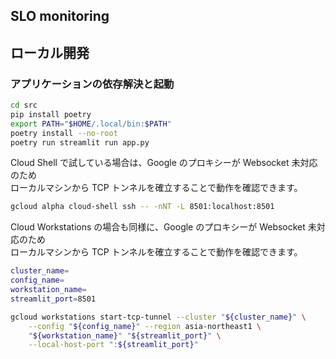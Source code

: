 SLO monitoring
---

## ローカル開発

### アプリケーションの依存解決と起動

```sh
cd src
pip install poetry
export PATH="$HOME/.local/bin:$PATH"
poetry install --no-root
poetry run streamlit run app.py
```

Cloud Shell で試している場合は、Google のプロキシーが Websocket 未対応のため  
ローカルマシンから TCP トンネルを確立することで動作を確認できます。

```sh
gcloud alpha cloud-shell ssh -- -nNT -L 8501:localhost:8501
```

Cloud Workstations の場合も同様に、Google のプロキシーが Websocket 未対応のため  
ローカルマシンから TCP トンネルを確立することで動作を確認できます。

```sh
cluster_name=
config_name=
workstation_name=
streamlit_port=8501

gcloud workstations start-tcp-tunnel --cluster "${cluster_name}" \
    --config "${config_name}" --region asia-northeast1 \
    "${workstation_name}" "${streamlit_port}" \
    --local-host-port ":${streamlit_port}"
```
